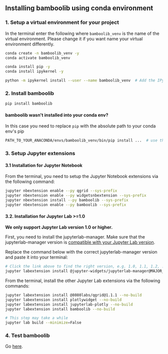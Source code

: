 ## Installing bamboolib using conda environment

### 1. Setup a virtual environment for your project

In the terminal enter the following where `bamboolib_venv` is the name of the virtual environment. Please change it if you want name your virtual environment differently.

```bash
conda create -n bamboolib_venv -y
conda activate bamboolib_venv

conda install pip -y
conda install ipykernel -y

python -m ipykernel install --user --name bamboolib_venv  # Add the IPython kernel to Jupyter
```

### 2. Install bamboolib

```bash
pip install bamboolib
```

#### bamboolib wasn't installed into your conda env?

In this case you need to replace `pip` with the absolute path to your conda env's pip

```bash
PATH_TO_YOUR_ANACONDA/envs/bamboolib_venv/bin/pip install ...  # use the rest from the e-mail
```

### 3. Setup Jupyter extensions

#### 3.1 Installation for Jupyter Notebook

From the terminal, you need to setup the Jupyter Notebook extensions via the following command:

```bash
jupyter nbextension enable --py qgrid --sys-prefix
jupyter nbextension enable --py widgetsnbextension --sys-prefix
jupyter nbextension install --py bamboolib --sys-prefix
jupyter nbextension enable --py bamboolib --sys-prefix
```

#### 3.2. Installation for Jupyter Lab >=1.0

**We only support Jupyter Lab version 1.0 or higher.**

First, you need to install the jupyterlab-manager. Make sure that the jupyterlab-manager version is [compatible with your Jupyter Lab version](https://github.com/jupyter-widgets/ipywidgets/tree/master/packages/jupyterlab-manager#version-compatibility).

Replace the command below with the correct jupyterlab-manager version and paste it into your terminal:

```bash
# Click the link above to find the right version, e.g. 1.0, 1.1, 1.2, ...
jupyter labextension install @jupyter-widgets/jupyterlab-manager@MAJOR_VERSION.MINOR_VERSION --no-build
```

From the terminal, install the other Jupyter Lab extensions via the following commands:

```bash
jupyter labextension install @8080labs/qgrid@1.1.1 --no-build
jupyter labextension install plotlywidget --no-build
jupyter labextension install jupyterlab-plotly --no-build
jupyter labextension install bamboolib --no-build

# This step may take a while
jupyter lab build --minimize=False
```

### 4. Test bamboolib

Go [here](https://github.com/tkrabel/bamboolib/blob/master/installation/bamboolib_test_run/with_virtual_environment.md#test-the-library).
